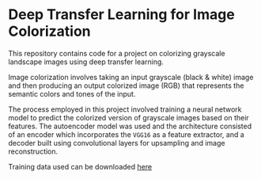 # Deep Transfer Learning for Image Colorization


This repository contains code for a project on colorizing grayscale landscape images using deep transfer learning.


Image colorization involves taking an input grayscale (black & white) image and then producing an output colorized image (RGB) that represents the semantic colors and tones of the input. 


The process employed in this project involved training a neural network model to predict the colorized version of grayscale images based on their features. The autoencoder model was used and the architecture consisted of an encoder which incorporates the `VGG16` as a feature extractor, and a decoder built using convolutional layers for upsampling and image reconstruction.


Training data used can be downloaded [here](https://drive.google.com/drive/folders/1HxQgbdN-2FMPRQIDgoskYY5dA_Ekhxk_?usp=drive_link)
